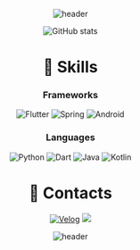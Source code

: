 
<div align=center>
  
![header](https://capsule-render.vercel.app/api?text=ChocoJaem!&desc=Github%20render&animation=fadeIn)
 
![GitHub stats](https://github-readme-stats.vercel.app/api?username=chocojaem&show_icons=true&theme=darken) 
 
 
 # 📌 Skills

### Frameworks
![Flutter](https://img.shields.io/badge/Flutter-007ACC.svg?&style=for-the-badge&logo=Flutter&logoColor=white)
![Spring](https://img.shields.io/badge/Spring-6DB33F.svg?&style=for-the-badge&logo=Spring&logoColor=white)
![Android](https://img.shields.io/badge/Android-49C964.svg?&style=for-the-badge&logo=Android&logoColor=white)

### Languages
![Python](https://img.shields.io/badge/Python-F0E150.svg?&style=for-the-badge&logo=Python&logoColor=white)
![Dart](https://img.shields.io/badge/Dart-00337C.svg?&style=for-the-badge&logo=Java&logoColor=white)
![Java](https://img.shields.io/badge/Java-F09C3E.svg?&style=for-the-badge&logo=Java&logoColor=white)
![Kotlin](https://img.shields.io/badge/Kotlin-FF7B54.svg?&style=for-the-badge&logo=Java&logoColor=white)
 
# 📮 Contacts
[![Velog](http://img.shields.io/badge/Velog-3DDC84?style=flat-square&logo=velog&logoColor=white&link=https://velog.io/@chocojaem/)](https://velog.io/@chocojaem/)
<a href="mailto:vanillajaem@gmail.com" target="_blank"><img src="https://img.shields.io/badge/Gmail-d14836?style=flat-square&logo=Gmail&logoColor=white"/></a>
  
![header](https://capsule-render.vercel.app/api?type=wave)

</div>
